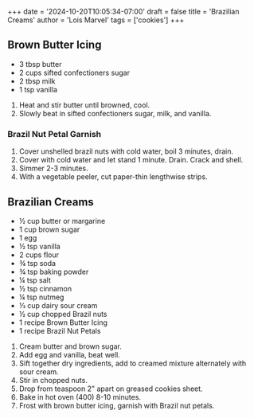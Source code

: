 +++
date = '2024-10-20T10:05:34-07:00'
draft = false
title = 'Brazilian Creams'
author = 'Lois Marvel'
tags = ['cookies']
+++

## Brown Butter Icing
* 3 tbsp butter
* 2 cups sifted confectioners sugar
* 2 tbsp milk
* 1 tsp vanilla

1. Heat and stir butter until browned, cool.
2. Slowly beat in sifted confectioners sugar, milk, and vanilla.

### Brazil Nut Petal Garnish
1. Cover unshelled brazil nuts with cold water, boil 3 minutes, drain.
2. Cover with cold water and let stand 1 minute. Drain. Crack and shell.
3. Simmer 2-3 minutes. 
4. With a vegetable peeler, cut paper-thin lengthwise strips.

## Brazilian Creams

* ½ cup butter or margarine
* 1 cup brown sugar
* 1 egg
* ½ tsp vanilla
* 2 cups flour
* ¾ tsp soda
* ¾ tsp baking powder
* ¼ tsp salt
* ½ tsp cinnamon
* ¼ tsp nutmeg
* ⅓ cup dairy sour cream
* ½ cup chopped Brazil nuts
* 1 recipe Brown Butter Icing
* 1 recipe Brazil Nut Petals

1. Cream butter and brown sugar.
2. Add egg and vanilla, beat well.
3. Sift together dry ingredients, add to creamed mixture alternately with sour cream.
4. Stir in chopped nuts.
5. Drop from teaspoon 2" apart on greased cookies sheet.
6. Bake in hot oven (400) 8-10 minutes. 
7. Frost with brown butter icing, garnish with Brazil nut petals.

